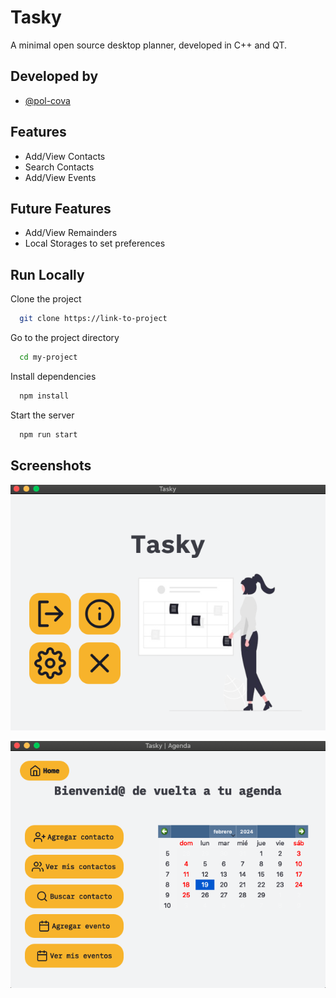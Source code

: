 
# Tasky

A minimal open source desktop planner, developed in C++ and QT.




## Developed by

- [@pol-cova](https://github.com/pol-cova)


## Features

- Add/View Contacts
- Search Contacts 
- Add/View Events

## Future Features

- Add/View Remainders
- Local Storages to set preferences

## Run Locally

Clone the project

```bash
  git clone https://link-to-project
```

Go to the project directory

```bash
  cd my-project
```

Install dependencies

```bash
  npm install
```

Start the server

```bash
  npm run start
```


## Screenshots

![App Screenshot](imgs/Main-screen.png)


![App Screenshot](imgs/home-screen.png)


